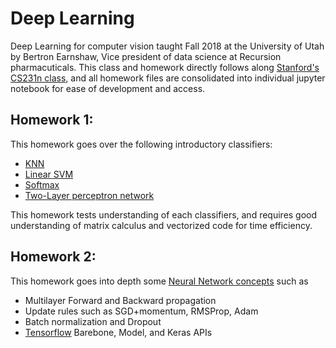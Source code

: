 
# Deep Learning
Deep Learning for computer vision taught Fall 2018 at the University of Utah by Bertron Earnshaw, Vice president of data science at Recursion pharmacuticals. This class and homework directly follows along
[Stanford's CS231n class](http://cs231n.stanford.edu), and all homework files are consolidated into individual jupyter notebook for ease of development and access.

## Homework 1:
This homework goes over the following introductory classifiers:
* [KNN](https://nbviewer.jupyter.org/github/TarunSunkaraneni/CS6955/blob/master/2018/HW1/KNN.ipynb)
* [Linear SVM](https://nbviewer.jupyter.org/github/TarunSunkaraneni/CS6955/blob/master/2018/HW1/SVM.ipynb)
*  [Softmax](https://nbviewer.jupyter.org/github/TarunSunkaraneni/CS6955/blob/master/2018/HW1/Softmax.ipynb)
* [Two-Layer perceptron network](https://nbviewer.jupyter.org/github/TarunSunkaraneni/CS6955/blob/master/2018/HW1/NeuralNet.ipynb)

This homework tests understanding of each classifiers, and requires good understanding of matrix calculus and vectorized code for time efficiency. 

## Homework 2:
This homework goes into depth some [Neural Network concepts](https://nbviewer.jupyter.org/github/TarunSunkaraneni/CS6955/blob/master/2018/HW2/fully_connected_networks.ipynb) such as 
* Multilayer Forward and Backward propagation
* Update rules such as SGD+momentum, RMSProp, Adam
* Batch normalization and Dropout
* [Tensorflow](https://nbviewer.jupyter.org/github/TarunSunkaraneni/CS6955/blob/master/2018/HW2/tensorflow.ipynb) Barebone, Model, and Keras APIs 
